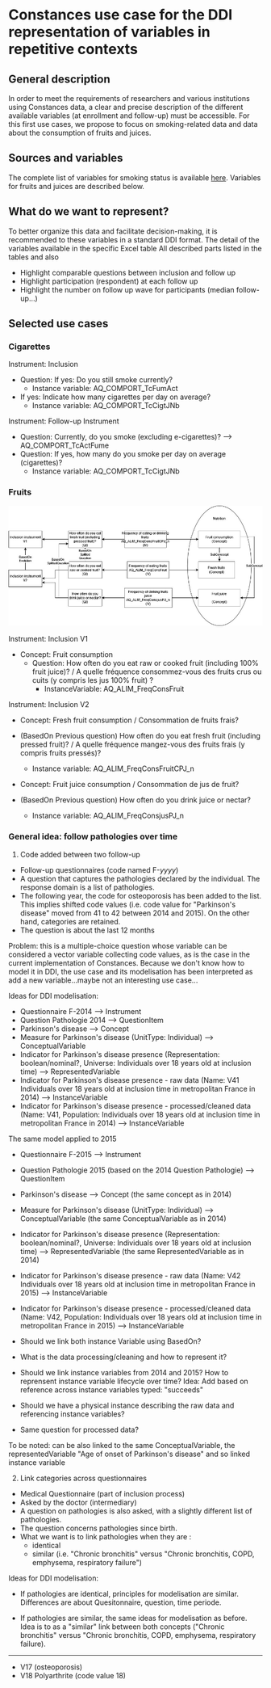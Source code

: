 # Constances use case for the DDI representation of variables in repetitive contexts

## General description

In order to meet the requirements of researchers and various institutions using Constances data, a clear and precise description of the different available variables (at enrollment and follow-up) must be accessible. For this first use cases, we propose to focus on smoking-related data and data about the consumption of fruits and juices.

## Sources and variables

The complete list of variables for smoking status is available [here](./smoking-variables.md). Variables for fruits and juices are described below.


## What do we want to represent?

To better organize this data and facilitate decision-making, it is recommended to these variables in a standard DDI format. The detail of the variables available in the specific Excel table 
All described parts listed in the tables and also 
- Highlight comparable questions between inclusion and follow up
- Highlight participation (respondent) at each follow up
- Highlight the number on follow up wave for participants (median follow-up…) 

## Selected use cases


### Cigarettes

Instrument: Inclusion
- Question: If yes: Do you still smoke currently? 
  - Instance variable: AQ_COMPORT_TcFumAct
- If yes: Indicate how many cigarettes per day on average?
  - Instance variable: AQ_COMPORT_TcCigtJNb

Instrument: Follow-up Instrument
- Question: Currently, do you smoke (excluding e-cigarettes)? --> AQ_COMPORT_TcActFume
- Question: If yes, how many do you smoke per day on average (cigarettes)?
  - Instance variable: AQ_COMPORT_TcCigtJNb

### Fruits

![img](./img/constances-use-case-fruits.jpg)

Instrument: Inclusion V1 
- Concept: Fruit consumption
  - Question: How often do you eat raw or cooked fruit (including 100% fruit juice)? / A quelle fréquence consommez-vous des fruits crus ou cuits (y compris les jus 100% fruit) ?
    - InstanceVariable: AQ_ALIM_FreqConsFruit

Instrument: Inclusion V2
- Concept: Fresh fruit consumption / Consommation de fruits frais?
- (BasedOn Previous question) How often do you eat fresh fruit (including pressed fruit)? / A quelle fréquence mangez-vous des fruits frais (y compris fruits pressés)?
  - Instance variable: AQ_ALIM_FreqConsFruitCPJ_n

- Concept: Fruit juice consumption / Consommation de jus de fruit?
- (BasedOn Previous question) How often do you drink juice or nectar?
  - Instance variable: AQ_ALIM_FreqConsjusPJ_n

### General idea: follow pathologies over time

1. Code added between two follow-up
- Follow-up questionnaires (code named F-*yyyy*)
- A question that captures the pathologies declared by the individual. The response domain is a list of pathologies.
- The following year, the code for osteoporosis has been added to the list. This implies shifted code values (i.e. code value for "Parkinson's disease" moved from 41 to 42 between 2014 and 2015). On the other hand, categories are retained.
- The question is about the last 12 months

Problem: this is a multiple-choice question whose variable can be considered a vector variable collecting code values, as is the case in the current implementation of Constances. Because we don't know how to model it in DDI, the use case and its modelisation has been interpreted as add a new variable...maybe not an interesting use case...

Ideas for DDI modelisation:
- Questionnaire F-2014 --> Instrument
- Question Pathologie 2014 --> QuestionItem
- Parkinson's disease --> Concept
- Measure for Parkinson's disease (UnitType: Individual) --> ConceptualVariable
- Indicator for Parkinson's disease presence  (Representation: boolean/nominal?, Universe: Individuals over 18 years old at inclusion time) --> RepresentedVariable
- Indicator for Parkinson's disease presence - raw data (Name: V41 Individuals over 18 years old at inclusion time in metropolitan France in 2014) --> InstanceVariable
- Indicator for Parkinson's disease presence - processed/cleaned data (Name: V41, Population: Individuals over 18 years old at inclusion time in metropolitan France in 2014) --> InstanceVariable


The same model applied to 2015
- Questionnaire F-2015 --> Instrument
- Question Pathologie 2015 (based on the 2014 Question Pathologie) --> QuestionItem
- Parkinson's disease --> Concept (the same concept as in 2014)
- Measure for Parkinson's disease (UnitType: Individual) --> ConceptualVariable (the same ConceptualVariable as in 2014)
- Indicator for Parkinson's disease presence  (Representation: boolean/nominal?, Universe: Individuals over 18 years old at inclusion time) --> RepresentedVariable (the same RepresentedVariable as in 2014)
- Indicator for Parkinson's disease presence - raw data (Name: V42 Individuals over 18 years old at inclusion time in metropolitan France in 2015) --> InstanceVariable
- Indicator for Parkinson's disease presence - processed/cleaned data (Name: V42, Population: Individuals over 18 years old at inclusion time in metropolitan France in 2015) --> InstanceVariable

- Should we link both instance Variable using BasedOn?
- What is the data processing/cleaning and how to represent it?
- Should we link instance variables from 2014 and 2015? How to reprensent instance variable lifecycle over time? Idea: Add based on reference across instance variables typed: "succeeds"
- Should we have a physical instance describing the raw data and referencing instance variables?
- Same question for processed data? 

To be noted: can be also linked to the same ConceptualVariable, the representedVariable "Age of onset of Parkinson's disease" and so linked instance variable


2. Link categories across questionnaires
- Medical Questionnaire (part of inclusion process)
- Asked by the doctor (intermediary)
- A question on pathologies is also asked, with a slightly different list of pathologies.
- The question concerns pathologies since birth.
- What we want is to link pathologies when they are :
  - identical
  - similar (i.e. "Chronic bronchitis" versus "Chronic bronchitis, COPD, emphysema, respiratory failure")

Ideas for DDI modelisation:

- If pathologies are identical, principles for modelisation are similar. Differences are about Quesitonnaire, question, time periode.

- If pathologies are similar, the same ideas for modelisation as before. Idea is to as a "similar" link between both concepts ("Chronic bronchitis" versus "Chronic bronchitis, COPD, emphysema, respiratory failure).





----
- V17 (osteoporosis)
- V18 Polyarthrite (code value 18)
